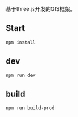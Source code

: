 基于three.js开发的GIS框架。

## Start 
```sh
npm install
```

## dev
```sh
npm run dev
```

## build
```sh
npm run build-prod
```